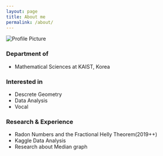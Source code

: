 ```yaml
---
layout: page
title: About me
permalink: /about/
---
```


<img src="{{ site.baseurl }}/assets/profile.jpg" title="Profile Picture" class="profile">

### Department of
- Mathematical Sciences at KAIST, Korea

### Interested in
- Descrete Geometry
- Data Analysis
- Vocal

### Research & Experience
- Radon Numbers and the Fractional Helly Theorem(2019++)
- Kaggle Data Analysis
- Research about Median graph
